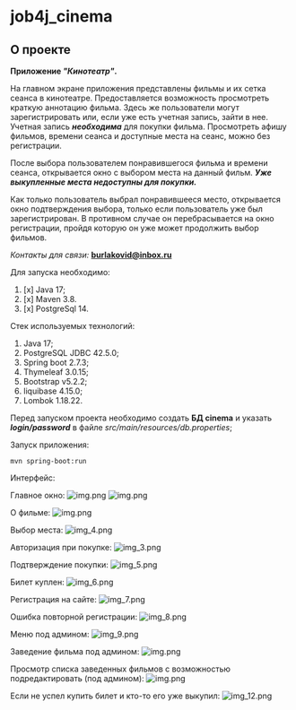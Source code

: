 # job4j_cinema

## О проекте

**Приложение _"Кинотеатр"_.**

На главном экране приложения представлены фильмы и их сетка сеанса
в кинотеатре. Предоставляется возможность просмотреть краткую аннотацию 
фильма. Здесь же пользователи могут зарегистрировать или, если уже есть 
учетная запись, зайти в нее. Учетная запись _**необходима**_ для покупки фильма.
Просмотреть афишу фильмов, времени сеанса и доступные места на сеанс, 
можно без регистрации.

После выбора пользователем понравившегося фильма и времени сеанса, 
открывается окно с выбором места на данный фильм. 
_**Уже выкупленные места недоступны для покупки.**_ 

Как только пользователь выбрал понравившееся место, открывается окно 
подтверждения выбора, только если пользователь уже был зарегистрирован. В
противном случае он перебрасывается на окно регистрации, пройдя которую он уже
может продолжить выбор фильмов. 

_Контакты для связи:_
__**burlakovid@inbox.ru**__

Для запуска необходимо:
1. [x] Java 17;
2. [x] Maven 3.8.
3. [x] PostgreSql 14.

Стек используемых технологий:
1. Java 17;
2. PostgreSQL JDBC 42.5.0;
3. Spring boot 2.7.3;
4. Thymeleaf 3.0.15;
5. Bootstrap v5.2.2;
6. liquibase 4.15.0;
8. Lombok 1.18.22.

Перед запуском проекта необходимо создать **БД cinema** и указать 
**_login/password_** в файле _src/main/resources/db.properties_;

Запуск приложения:
```
mvn spring-boot:run
```

Интерфейс:

Главное окно:
![img.png](img/main_window_1.png)
![img.png](img/main_window_2.png)

О фильме:
![img.png](img/about_movie.png)

Выбор места:
![img_4.png](img/choose_place.png)

Авторизация при покупке:
![img_3.png](img/authorization.png)

Подтверждение покупки:
![img_5.png](img/confirmation.png)

Билет куплен:
![img_6.png](img/successful_ticket_purchase.png)

Регистрация на сайте:
![img_7.png](img/new_user.png)

Ошибка повторной регистрации:
![img_8.png](img/fail_user.png)

Меню под админом:
![img_9.png](img/new_add_list.png)

Заведение фильма под админом:
![img.png](img/new_movie.png)

Просмотр списка заведенных фильмов с возможностью подредактировать (под админом):
![img.png](img/list_movies.png)

Если не успел купить билет и кто-то его уже выкупил:
![img_12.png](img/fail_buy_ticket.png)


